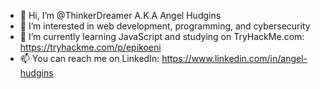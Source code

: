 - 👋 Hi, I’m @ThinkerDreamer A.K.A Angel Hudgins
- 👀 I’m interested in web development, programming, and cybersecurity
- 🌱 I’m currently learning JavaScript and studying on TryHackMe.com: https://tryhackme.com/p/epikoeni
- 📫 You can reach me on LinkedIn: https://www.linkedin.com/in/angel-hudgins

<!---
ThinkerDreamer/ThinkerDreamer is a ✨ special ✨ repository because its `README.md` (this file) appears on your GitHub profile.
You can click the Preview link to take a look at your changes.
--->
